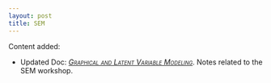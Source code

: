 ```yaml
---
layout: post
title: SEM
---
```

Content added:
<br>
- Updated Doc: [<span style="font-variant:small-caps; font-style:italic;">Graphical and Latent Variable Modeling</span>](../sem/). Notes related to the SEM workshop.
